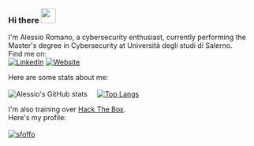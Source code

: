 ### Hi there <img src="https://raw.githubusercontent.com/MartinHeinz/MartinHeinz/master/wave.gif" width="30px">

I'm Alessio Romano, a cybersecurity enthusiast, currently performing the Master's degree in Cybersecurity at Università degli studi di Salerno.<br/>
Find me on:<br/>
[![LinkedIn](https://img.shields.io/badge/LinkedIn-0077B5?style=for-the-badge&logo=linkedin&logoColor=white)](https://www.linkedin.com/in/alessio-romano/)
[![Website](https://img.shields.io/badge/alessio_romano.com-4F0599?style=for-the-badge&logo={ICON}&logoColor=white)](https://www.alessio-romano.com)

Here are some stats about me:<br/><br/>
![Alessio's GitHub stats](https://github-readme-stats.vercel.app/api?username=alessio-romano&show_icons=true&theme=dark)&nbsp;&nbsp;&nbsp;&nbsp;
[![Top Langs](https://github-readme-stats.vercel.app/api/top-langs/?username=alessio-romano&layout=compact&theme=dark)](https://github.com/anuraghazra/github-readme-stats)<br/>

I'm also training over [Hack The Box](https://www.hackthebox.eu/). <br/>Here's my profile: 
<br/><br/>
[ ![sfoffo](https://www.hackthebox.eu/badge/image/347632)](https://www.hackthebox.eu/home/users/profile/347632)
